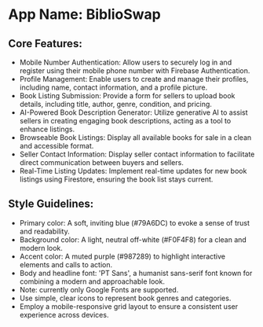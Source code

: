 # **App Name**: BiblioSwap

## Core Features:

- Mobile Number Authentication: Allow users to securely log in and register using their mobile phone number with Firebase Authentication.
- Profile Management: Enable users to create and manage their profiles, including name, contact information, and a profile picture.
- Book Listing Submission: Provide a form for sellers to upload book details, including title, author, genre, condition, and pricing.
- AI-Powered Book Description Generator: Utilize generative AI to assist sellers in creating engaging book descriptions, acting as a tool to enhance listings.
- Browseable Book Listings: Display all available books for sale in a clean and accessible format.
- Seller Contact Information: Display seller contact information to facilitate direct communication between buyers and sellers.
- Real-Time Listing Updates: Implement real-time updates for new book listings using Firestore, ensuring the book list stays current.

## Style Guidelines:

- Primary color: A soft, inviting blue (#79A6DC) to evoke a sense of trust and readability.
- Background color: A light, neutral off-white (#F0F4F8) for a clean and modern look.
- Accent color: A muted purple (#987289) to highlight interactive elements and calls to action.
- Body and headline font: 'PT Sans', a humanist sans-serif font known for combining a modern and approachable look.
- Note: currently only Google Fonts are supported.
- Use simple, clear icons to represent book genres and categories.
- Employ a mobile-responsive grid layout to ensure a consistent user experience across devices.
